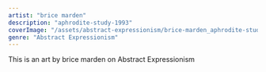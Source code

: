 ```yaml
---
artist: "brice marden"
description: "aphrodite-study-1993"
coverImage: "/assets/abstract-expressionism/brice-marden_aphrodite-study-1993.jpg"
genre: "Abstract Expressionism"
---
```

This is an art by brice marden on Abstract Expressionism

